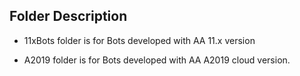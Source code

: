 ## Folder Description

* 11xBots folder is for Bots developed with AA 11.x version

* A2019 folder is for Bots developed with AA A2019 cloud version.
